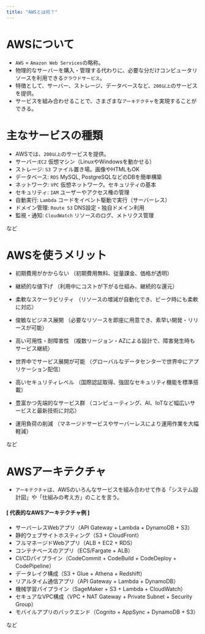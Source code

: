 ```yaml
---
title: "AWSとは何？"
---
```


# AWSについて
- `AWS` = `Amazon Web Services`の略称。
- 物理的なサーバーを購入・管理する代わりに、必要な分だけコンピュータリソースを利用できる`クラウドサービス`。
- 特徴として、サーバー、ストレージ、データベースなど、`200以上`のサービスを提供。
- サービスを組み合わせることで、さまざまな`アーキテクチャ`を実現することができる。

# 主なサービスの種類
- AWSでは、`200以上`のサービスを提供。
- サーバー:`EC2` 仮想マシン（LinuxやWindowsを動かせる）
- ストレージ:	`S3` ファイル置き場。画像やHTMLもOK
- データベース:	`RDS`	MySQL, PostgreSQLなどのDBを簡単構築
- ネットワーク:	`VPC`	仮想ネットワーク。セキュリティの基本
- セキュリティ:	`IAM`	ユーザーやアクセス権の管理
- 自動実行:	`Lambda` コードをイベント駆動で実行（サーバーレス）
- ドメイン管理: `Route 53` DNS設定・独自ドメイン利用
- 監視・通知: `CloudWatch` リソースのログ、メトリクス管理

など


# AWSを使うメリット
- 初期費用がかからない
（初期費用無料、従量課金、価格が透明）

- 継続的な値下げ
（利用中にコストが下がる仕組み、継続的な還元）

- 柔軟なスケーラビリティ
（リソースの増減が自動化でき、ピーク時にも柔軟に対応）

- 俊敏なビジネス展開
（必要なリソースを即座に用意でき、素早い開発・リリースが可能）

- 高い可用性・耐障害性
（複数リージョン・AZによる設計で、障害発生時もサービス継続）

- 世界中でサービス展開が可能
（グローバルなデータセンターで世界中にアプリケーション配信）

- 高いセキュリティレベル
（国際認証取得、強固なセキュリティ機能を標準搭載）

- 豊富かつ先端的なサービス群
（コンピューティング、AI、IoTなど幅広いサービスと最新技術に対応）

- 運用負荷の削減
（マネージドサービスやサーバーレスにより運用作業を大幅軽減）

など


# AWSアーキテクチャ
- `アーキテクチャ`は、AWSのいろんなサービスを組み合わせて作る「システム設計図」や「仕組みの考え方」のことを言う。

#### [ 代表的なAWSアーキテクチャ例 ]
- サーバーレスWebアプリ（API Gateway + Lambda + DynamoDB + S3）
- 静的ウェブサイトホスティング（S3 + CloudFront）
- フルマネージドWebアプリ（ALB + EC2 + RDS）
- コンテナベースのアプリ（ECS/Fargate + ALB）
- CI/CDパイプライン（CodeCommit + CodeBuild + CodeDeploy + CodePipeline）
- データレイク構成（S3 + Glue + Athena + Redshift）
- リアルタイム通信アプリ（API Gateway + Lambda + DynamoDB）
- 機械学習パイプライン（SageMaker + S3 + Lambda + CloudWatch）
- セキュアなVPC構成（VPC + NAT Gateway + Private Subnet + Security Group）
- モバイルアプリのバックエンド（Cognito + AppSync + DynamoDB + S3）

など